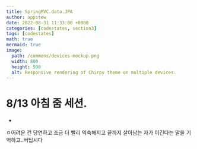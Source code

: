 ```yaml
---
title: SpringMVC.data.JPA
author: appstew
date: 2022-08-31 11:33:00 +0800
categories: [codestates, section3]
tags: [codestates]
math: true
mermaid: true
image:
  path: /commons/devices-mockup.png
  width: 800
  height: 500
  alt: Responsive rendering of Chirpy theme on multiple devices.
---
```

# 8/13 아침 줌 세션.

- 
ㅇ어려운 건 당연하고 조금 더 빨리 익숙해지고 끝까지 살아남는 자가 이긴다는 말을 기억하고..버팁시다